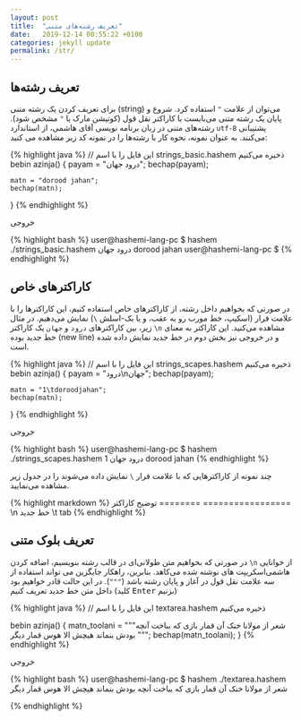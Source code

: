 ```yaml
---
layout: post
title:  "تعریف رشته‌های متنی"
date:   2019-12-14 00:55:22 +0100
categories: jekyll update
permalink: /str/
---
```


## تعریف رشته‌ها
برای تعریف کردن یک رشته متنی (string) می‌توان از علامت `"`  استفاده کرد. 
شروع و پایان یک رشته متنی می‌بایست با کاراکتر نقل قول (کوتیشن مارک یا `"` مشخص شود). 
رشته‌های متنی در زبان برنامه نویسی آقای هاشمی، از استاندارد `utf-8` پشتیبانی می‌کنند. به عنوان نمونه، نحوه کار با رشته‌ها را در نمونه کد زیر مشاهده می کنید:


{% highlight java %}
// این فایل را با اسم strings_basic.hashem ذخیره می‌کنیم
bebin azinja() {
    payam = "درود جهان";
    bechap(payam);

    matn = "dorood jahan";
    bechap(matn);
}
{% endhighlight %} 

خروجی


{% highlight bash %}
user@hashemi-lang-pc $ hashem ./strings_basic.hashem
درود جهان
dorood jahan
user@hashemi-lang-pc $
{% endhighlight %}

## کاراکتر‌های خاص

در صورتی که بخواهیم داخل رشته، از کاراکترهای خاص استفاده کنیم، این کاراکتر‌ها را با علامت فرار (اسکیپ، خط مورب رو به عقب، و یا بک-اسلش `\`) نمایش می‌دهیم. 
در مثال زیر، بین کاراکترهای `درود` و `جهان` یک کاراکتر `\n` مشاهده می‌کنید. این کاراکتر به معنای خط جدید بوده (new line) و در خروجی نیز بخش دوم در خط جدید نمایش داده شده است. 

{% highlight java %}
// این فایل را با اسم strings_scapes.hashem ذخیره می‌کنیم
bebin azinja() {
    payam = "درود\nجهان";
    bechap(payam);

    matn = "1\tdoroodjahan";
    bechap(matn);
}
{% endhighlight %} 

خروجی


{% highlight bash %}
user@hashemi-lang-pc $ hashem ./strings_scapes.hashem
درود
جهان
1   dorood jahan
{% endhighlight %}

چند نمونه از کاراکتر‌هایی که با علامت فرار `\` نمایش داده می‌شوند را در جدول زیر مشاهده می‌نمایید. 


{% highlight markdown %}
توضیح      کاراکتر
======== =================
 \n         خط جدید
 \t           tab
{% endhighlight %}


## تعریف بلوک متنی

در صورتی که بخواهیم متن طولانی‌ای در قالب رشته بنویسیم، اضافه کردن `\n` از خوانایی هاشمی‌اسکریپت های نوشته شده می‌کاهد.
 بنابرین، راهکار جایگزین می تواند استفاده از سه علامت نقل قول در آغاز و پایان رشته باشد (`"""`). در این حالت قادر خواهیم بود داخل متن خط جدید تعریف کنیم 
 (کلید <kbd>Enter</kbd> بزنیم)

{% highlight java %}
// این فایل را با اسم textarea.hashem ذخیره می‌کنیم

bebin azinja() {
  matn_toolani = """شعر از مولانا
خنک آن قمار بازی که بباخت آنچه بودش
بنماند هیچش الا هوس قمار دیگر
  """;
  bechap(matn_toolani); 
}
{% endhighlight %}

خروجی

{% highlight bash %}
user@hashemi-lang-pc $ hashem ./textarea.hashem
شعر از مولانا
خنک آن قمار بازی که بباخت آنچه بودش
بنماند هیچش الا هوس قمار دیگر
  
{% endhighlight %}
